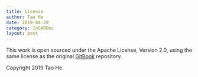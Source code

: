```yaml
---
title: License
author: Tao He
date: 2019-04-29
category: InSARDoc
layout: post
---
```


This work is open sourced under the Apache License, Version 2.0, using the
same license as the original [GitBook](https://github.com/GitbookIO/gitbook) repository.

Copyright 2019 Tao He.
